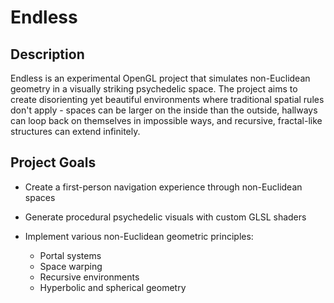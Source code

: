 # Endless

## Description

Endless is an experimental OpenGL project that simulates non-Euclidean geometry in a visually striking psychedelic space. The project aims to create disorienting yet beautiful environments where traditional spatial rules don't apply - spaces can be larger on the inside than the outside, hallways can loop back on themselves in impossible ways, and recursive, fractal-like structures can extend infinitely.

## Project Goals

- Create a first-person navigation experience through non-Euclidean spaces
- Generate procedural psychedelic visuals with custom GLSL shaders
- Implement various non-Euclidean geometric principles:

  - Portal systems
  - Space warping
  - Recursive environments
  - Hyperbolic and spherical geometry

